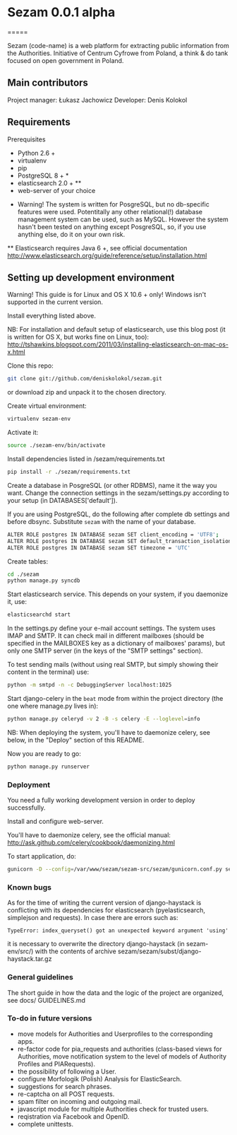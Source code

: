 # Sezam 0.0.1 alpha
=====

Sezam (code-name) is a web platform for extracting public information from the Authorities. Initiative of Centrum Cyfrowe from Poland, a think & do tank focused on open government in Poland.

## Main contributors
Project manager: Łukasz Jachowicz
Developer: Denis Kolokol

## Requirements
Prerequisites
  - Python 2.6 + 
  - virtualenv
  - pip
  - PostgreSQL 8 + *
  - elasticsearch 2.0 + **
  - web-server of your choice

* Warning! The system is written for PosgreSQL, but no db-specific features were used. Potentitally any other relational(!) database management system can be used, such as MySQL. However the system hasn't been tested on anything except PosgreSQL, so, if you use anything else, do it on your own risk.

** Elasticsearch requires Java 6 +, see official documentation http://www.elasticsearch.org/guide/reference/setup/installation.html

## Setting up development environment
Warning! This guide is for Linux and OS X 10.6 + only! Windows isn't supported in the current version.

Install everything listed above.

NB: For installation and default setup of elasticsearch, use this blog post (it is written for OS X, but works fine on Linux, too):
http://tshawkins.blogspot.com/2011/03/installing-elasticsearch-on-mac-os-x.html

Clone this repo:
```bash
git clone git://github.com/deniskolokol/sezam.git
```
or download zip and unpack it to the chosen directory.

Create virtual environment:
```bash
virtualenv sezam-env
```

Activate it:
```bash
source ./sezam-env/bin/activate
```

Install dependencies listed in /sezam/requirements.txt
```bash
pip install -r ./sezam/requirements.txt
```

Create a database in PosgreSQL (or other RDBMS), name it the way you want. Change the connection settings in the sezam/settings.py according to your setup (in DATABASES['default']).

If you are using PostgreSQL, do the following after complete db settings and before dbsync. Substitute `sezam` with the name of your database.
```bash
ALTER ROLE postgres IN DATABASE sezam SET client_encoding = 'UTF8';
ALTER ROLE postgres IN DATABASE sezam SET default_transaction_isolation = 'read committed';
ALTER ROLE postgres IN DATABASE sezam SET timezone = 'UTC'
```

Create tables:
```bash
cd ./sezam
python manage.py syncdb
```

Start elasticsearch service. This depends on your system, if you daemonize it, use:
```bash
elasticsearchd start
```

In the settings.py define your e-mail account settings. The system uses IMAP and SMTP. It can check mail in different mailboxes (should be specified in the MAILBOXES key as a dictionary of mailboxes' params), but only one SMTP server (in the keys of the "SMTP settings" section).

To test sending mails (without using real SMTP, but simply showing their content in the terminal) use:
```bash
python -m smtpd -n -c DebuggingServer localhost:1025
```

Start django-celery in the `beat` mode from within the project directory (the one where manage.py lives in):
```bash
python manage.py celeryd -v 2 -B -s celery -E --loglevel=info
```
NB: When deploying the system, you'll have to daemonize celery, see below, in the "Deploy" section of this README.

Now you are ready to go:
```bash
python manage.py runserver
```

### Deployment
You need a fully working development version in order to deploy successfully.

Install and configure web-server.

You'll have to daemonize celery, see the official manual: http://ask.github.com/celery/cookbook/daemonizing.html

To start application, do:
```bash
gunicorn -D --config=/var/www/sezam/sezam-src/sezam/gunicorn.conf.py sezam.wsgi:application
```

### Known bugs
As for the time of writing the current version of django-haystack is conflicting with its dependencies for elasticsearch (pyelasticsearch, simplejson and requests). In case there are errors such as:
```
TypeError: index_queryset() got an unexpected keyword argument 'using'
```
it is necessary to overwrite the directory django-haystack (in sezam-env/src/) with the contents of archive sezam/sezam/subst/django-haystack.tar.gz

### General guidelines
The short guide in how the data and the logic of the project are organized, see docs/ GUIDELINES.md

### To-do in future versions
- move models for Authorities and Userprofiles to the corresponding apps.
- re-factor code for pia_requests and authorities (class-based views for Authorities, move notification system to the level of models of Authority Profiles and PIARequests).
- the possibility of following a User.
- configure Morfologik (Polish) Analysis for ElasticSearch.
- suggestions for search phrases.
- re-captcha on all POST requests.
- spam filter on incoming and outgoing mail.
- javascript module for multiple Authorities check for trusted users.
- reqistration via Facebook and OpenID.
- complete unittests.
